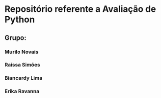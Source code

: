 # Repositório referente a Avaliação de Python

## Grupo:
### Murilo Novais
### Raíssa Simões
### Biancardy Lima
### Erika Ravanna
